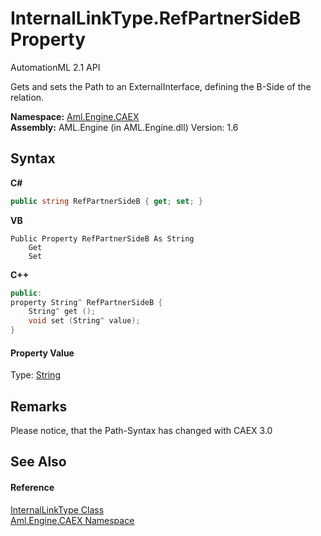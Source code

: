 # InternalLinkType.RefPartnerSideB Property 
AutomationML 2.1 API 

Gets and sets the Path to an ExternalInterface, defining the B-Side of the relation.

**Namespace:**&nbsp;<a href="N_Aml_Engine_CAEX">Aml.Engine.CAEX</a><br />**Assembly:**&nbsp;AML.Engine (in AML.Engine.dll) Version: 1.6

## Syntax

**C#**<br />
``` C#
public string RefPartnerSideB { get; set; }
```

**VB**<br />
``` VB
Public Property RefPartnerSideB As String
	Get
	Set
```

**C++**<br />
``` C++
public:
property String^ RefPartnerSideB {
	String^ get ();
	void set (String^ value);
}
```


#### Property Value
Type: <a href="https://docs.microsoft.com/dotnet/api/system.string" target="_parent" rel="noopener noreferrer">String</a>

## Remarks
Please notice, that the Path-Syntax has changed with CAEX 3.0

## See Also


#### Reference
<a href="T_Aml_Engine_CAEX_InternalLinkType">InternalLinkType Class</a><br /><a href="N_Aml_Engine_CAEX">Aml.Engine.CAEX Namespace</a><br />